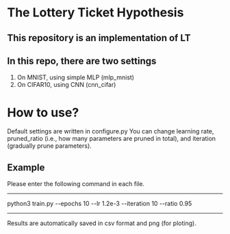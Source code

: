 # The Lottery Ticket Hypothesis
## This repository is an implementation of LT

## In this repo, there are two settings
1. On MNIST, using simple MLP (mlp_mnist)
2. On CIFAR10, using CNN (cnn_cifar)

# How to use?
Default settings are written in configure.py
You can change learning rate, pruned_ratio (i.e., how many parameters are pruned in total), and iteration (gradually prune parameters).

## Example
Please enter the following command in each file.
***
python3 train.py --epochs 10 --lr 1.2e-3 --iteration 10 --ratio 0.95
***

Results are automatically saved in csv format and png (for ploting).
